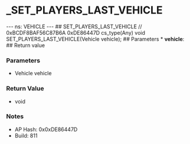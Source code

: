 # _SET_PLAYERS_LAST_VEHICLE

--- ns: VEHICLE --- ## SET_PLAYERS_LAST_VEHICLE  // 0xBCDF8BAF56C87B6A 0xDE86447D cs_type(Any) void SET_PLAYERS_LAST_VEHICLE(Vehicle vehicle);  ## Parameters * **vehicle**:  ## Return value

### Parameters
* Vehicle vehicle

### Return Value
* void

### Notes
* AP Hash: 0x0xDE86447D
* Build: 811

